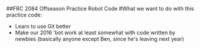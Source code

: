 ##FRC 2084 Offseason Practice Robot Code
#What we want to do with this practice code:
* Learn to use Git better
* Make our 2016 'bot work at least somewhat with code written by newbies (basically anyone except Ben, since he's leaving next year)
